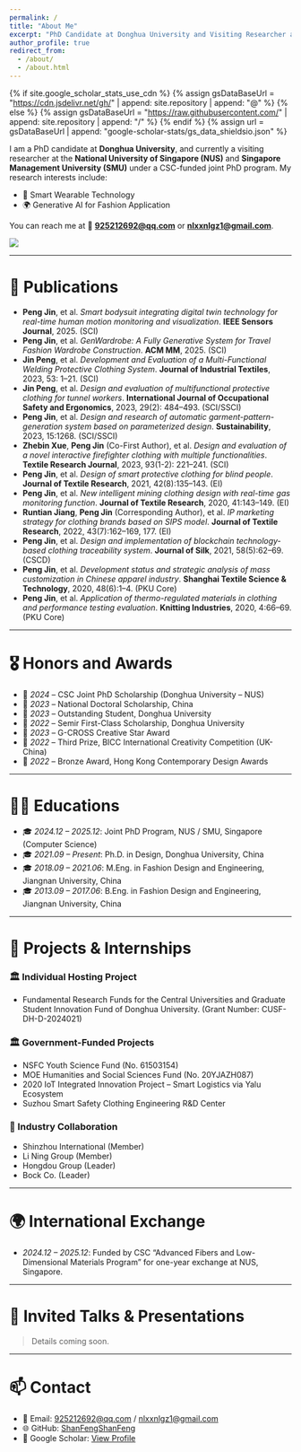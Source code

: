 ```yaml
---
permalink: /
title: "About Me"
excerpt: "PhD Candidate at Donghua University and Visiting Researcher at NUS / SMU"
author_profile: true
redirect_from: 
  - /about/
  - /about.html
---
```


{% if site.google_scholar_stats_use_cdn %}
{% assign gsDataBaseUrl = "https://cdn.jsdelivr.net/gh/" | append: site.repository | append: "@" %}
{% else %}
{% assign gsDataBaseUrl = "https://raw.githubusercontent.com/" | append: site.repository | append: "/" %}
{% endif %}
{% assign url = gsDataBaseUrl | append: "google-scholar-stats/gs_data_shieldsio.json" %}

<span class='anchor' id='about-me'></span>

I am a PhD candidate at **Donghua University**, and currently a visiting researcher at the **National University of Singapore (NUS)** and **Singapore Management University (SMU)** under a CSC-funded joint PhD program. My research interests include:

- 👕 Smart Wearable Technology
- 🌍 Generative AI for Fashion Application

You can reach me at 📧 **925212692@qq.com** or **nlxxnlgz1@gmail.com**.

<a href='https://scholar.google.com/citations?user=YOUR_ID&user=lJydfDEAAAAJ'>
  <img src="https://img.shields.io/endpoint?url={{ url | url_encode }}&logo=Google%20Scholar&labelColor=f6f6f6&color=9cf&style=flat&label=citations">
</a>



---

# 📝 Publications
- **Peng Jin**, et al. *Smart bodysuit integrating digital twin technology for real-time human motion monitoring and visualization*. **IEEE Sensors Journal**, 2025. (SCI)
- **Peng Jin**, et al. *GenWardrobe: A Fully Generative System for Travel Fashion Wardrobe Construction*. **ACM MM**, 2025. (SCI)
- **Jin Peng**, et al. *Development and Evaluation of a Multi-Functional Welding Protective Clothing System*. **Journal of Industrial Textiles**, 2023, 53: 1–21. (SCI)
- **Jin Peng**, et al. *Design and evaluation of multifunctional protective clothing for tunnel workers*. **International Journal of Occupational Safety and Ergonomics**, 2023, 29(2): 484–493. (SCI/SSCI)
- **Peng Jin**, et al. *Design and research of automatic garment-pattern-generation system based on parameterized design*. **Sustainability**, 2023, 15:1268. (SCI/SSCI)
- **Zhebin Xue**, **Peng Jin** (Co-First Author), et al. *Design and evaluation of a novel interactive firefighter clothing with multiple functionalities*. **Textile Research Journal**, 2023, 93(1-2): 221–241. (SCI)
- **Peng Jin**, et al. *Design of smart protective clothing for blind people*. **Journal of Textile Research**, 2021, 42(8):135–143. (EI)
- **Peng Jin**, et al. *New intelligent mining clothing design with real-time gas monitoring function*. **Journal of Textile Research**, 2020, 41:143–149. (EI)
- **Runtian Jiang**, **Peng Jin** (Corresponding Author), et al. *IP marketing strategy for clothing brands based on SIPS model*. **Journal of Textile Research**, 2022, 43(7):162–169, 177. (EI)
- **Peng Jin**, et al. *Design and implementation of blockchain technology-based clothing traceability system*. **Journal of Silk**, 2021, 58(5):62–69. (CSCD)
- **Peng Jin**, et al. *Development status and strategic analysis of mass customization in Chinese apparel industry*. **Shanghai Textile Science & Technology**, 2020, 48(6):1–4. (PKU Core)
- **Peng Jin**, et al. *Application of thermo-regulated materials in clothing and performance testing evaluation*. **Knitting Industries**, 2020, 4:66–69. (PKU Core)


---

# 🎖 Honors and Awards
- 🏅 *2024* – CSC Joint PhD Scholarship (Donghua University – NUS)
- 🏅 *2023* – National Doctoral Scholarship, China
- 🏅 *2023* – Outstanding Student, Donghua University
- 🏅 *2022* – Semir First-Class Scholarship, Donghua University
- 🏅 *2023* – G-CROSS Creative Star Award
- 🏅 *2022* – Third Prize, BICC International Creativity Competition (UK-China)
- 🏅 *2022* – Bronze Award, Hong Kong Contemporary Design Awards

---

# 🧑‍🎓 Educations
- 🎓 *2024.12 – 2025.12*: Joint PhD Program, NUS / SMU, Singapore (Computer Science)
- 🎓 *2021.09 – Present*: Ph.D. in Design, Donghua University, China
- 🎓 *2018.09 – 2021.06*: M.Eng. in Fashion Design and Engineering, Jiangnan University, China
- 🎓 *2013.09 – 2017.06*: B.Eng. in Fashion Design and Engineering, Jiangnan University, China

---

# 💼 Projects & Internships

### 🏛️ Individual Hosting Project
- Fundamental Research Funds for the Central Universities and Graduate Student Innovation Fund of Donghua University. (Grant Number: CUSF-DH-D-2024021)

### 🏛️ Government-Funded Projects
- NSFC Youth Science Fund (No. 61503154)
- MOE Humanities and Social Sciences Fund (No. 20YJAZH087)
- 2020 IoT Integrated Innovation Project – Smart Logistics via Yalu Ecosystem
- Suzhou Smart Safety Clothing Engineering R&D Center

### 🏢 Industry Collaboration
- Shinzhou International (Member)
- Li Ning Group (Member)
- Hongdou Group (Leader)
- Bock Co. (Leader)

---

# 🌍 International Exchange
- *2024.12 – 2025.12*: Funded by CSC “Advanced Fibers and Low-Dimensional Materials Program” for one-year exchange at NUS, Singapore.

---

# 📢 Invited Talks & Presentations
> Details coming soon.

---

# 📫 Contact
- 📧 Email: 925212692@qq.com / nlxxnlgz1@gmail.com  
- 🌐 GitHub: [ShanFengShanFeng](https://github.com/ShanFengShanFeng)  
- 🧠 Google Scholar: [View Profile](https://scholar.google.com.hk/citations?user=lJydfDEAAAAJ&hl)